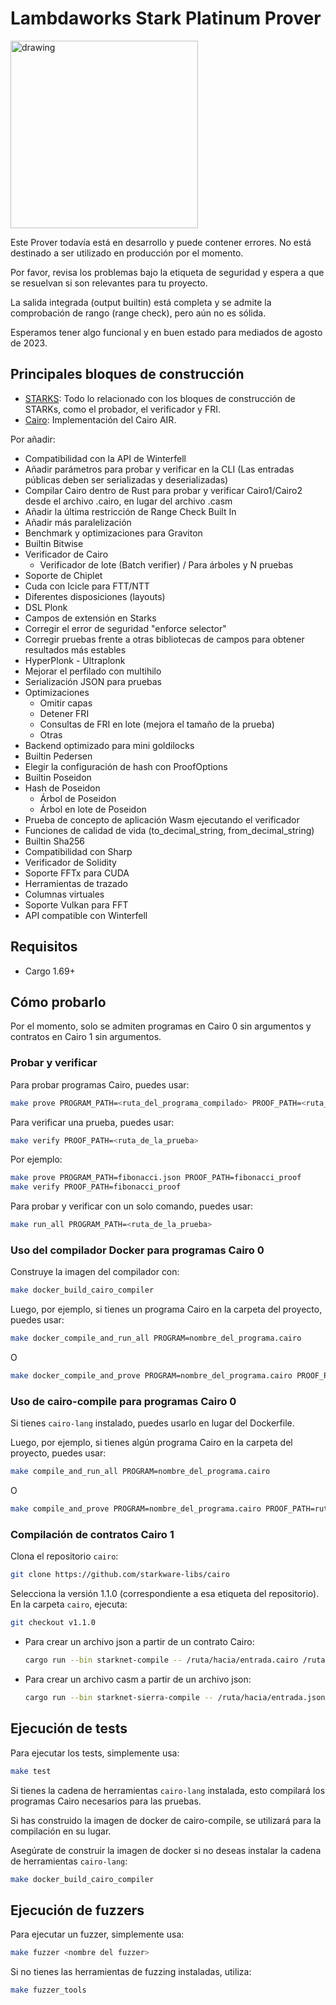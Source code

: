 # Lambdaworks Stark Platinum Prover

<img src="https://github.com/lambdaclass/lambdaworks_stark_platinum/assets/569014/ad8d7943-f011-49b5-a0c5-f07e5ef4133e" alt="drawing" width="300"/>

Este Prover todavía está en desarrollo y puede contener errores. No está destinado a ser utilizado en producción por el momento.

Por favor, revisa los problemas bajo la etiqueta de seguridad y espera a que se resuelvan si son relevantes para tu proyecto.

La salida integrada (output builtin) está completa y se admite la comprobación de rango (range check), pero aún no es sólida.

Esperamos tener algo funcional y en buen estado para mediados de agosto de 2023.

## Principales bloques de construcción

- [STARKS](https://github.com/lambdaclass/lambdaworks_cairo_prover/tree/main/src/starks): Todo lo relacionado con los bloques de construcción de STARKs, como el probador, el verificador y FRI.
- [Cairo](https://github.com/lambdaclass/lambdaworks_cairo_prover/tree/main/src/cairo): Implementación del Cairo AIR.

Por añadir:

- Compatibilidad con la API de Winterfell
- Añadir parámetros para probar y verificar en la CLI (Las entradas públicas deben ser serializadas y deserializadas)
- Compilar Cairo dentro de Rust para probar y verificar Cairo1/Cairo2 desde el archivo .cairo, en lugar del archivo .casm
- Añadir la última restricción de Range Check Built In
- Añadir más paralelización
- Benchmark y optimizaciones para Graviton
- Builtin Bitwise
- Verificador de Cairo
   - Verificador de lote (Batch verifier) / Para árboles y N pruebas
- Soporte de Chiplet
- Cuda con Icicle para FTT/NTT
- Diferentes disposiciones (layouts)
- DSL Plonk
- Campos de extensión en Starks
- Corregir el error de seguridad "enforce selector"
- Corregir pruebas frente a otras bibliotecas de campos para obtener resultados más estables
- HyperPlonk - Ultraplonk
- Mejorar el perfilado con multihilo
- Serialización JSON para pruebas
- Optimizaciones
   - Omitir capas
   - Detener FRI
   - Consultas de FRI en lote (mejora el tamaño de la prueba)
   - Otras
- Backend optimizado para mini goldilocks
- Builtin Pedersen
- Elegir la configuración de hash con ProofOptions
- Builtin Poseidon
- Hash de Poseidon
   - Árbol de Poseidon
   - Árbol en lote de Poseidon
- Prueba de concepto de aplicación Wasm ejecutando el verificador
- Funciones de calidad de vida (to_decimal_string, from_decimal_string)
- Builtin Sha256
- Compatibilidad con Sharp
- Verificador de Solidity
- Soporte FFTx para CUDA
- Herramientas de trazado
- Columnas virtuales
- Soporte Vulkan para FFT
- API compatible con Winterfell

## Requisitos

- Cargo 1.69+

## Cómo probarlo

Por el momento, solo se admiten programas en Cairo 0 sin argumentos y contratos en Cairo 1 sin argumentos.

### Probar y verificar

Para probar programas Cairo, puedes usar:

```bash
make prove PROGRAM_PATH=<ruta_del_programa_compilado> PROOF_PATH=<ruta_de_salida_de_la_prueba>
```

Para verificar una prueba, puedes usar:

```bash
make verify PROOF_PATH=<ruta_de_la_prueba>
```

Por ejemplo:

```bash
make prove PROGRAM_PATH=fibonacci.json PROOF_PATH=fibonacci_proof
make verify PROOF_PATH=fibonacci_proof
```

Para probar y verificar con un solo comando, puedes usar:

```bash
make run_all PROGRAM_PATH=<ruta_de_la_prueba>
```

### Uso del compilador Docker para programas Cairo 0

Construye la imagen del compilador con:

```bash
make docker_build_cairo_compiler
```

Luego, por ejemplo, si tienes un programa Cairo en la carpeta del proyecto, puedes usar:

```bash
make docker_compile_and_run_all PROGRAM=nombre_del_programa.cairo
```

O

```bash
make docker_compile_and_prove PROGRAM=nombre_del_programa.cairo PROOF_PATH=ruta_de_la_prueba
```

### Uso de cairo-compile para programas Cairo 0

Si tienes `cairo-lang` instalado, puedes usarlo en lugar del Dockerfile.

Luego, por ejemplo, si tienes algún programa Cairo en la carpeta del proyecto, puedes usar:

```bash
make compile_and_run_all PROGRAM=nombre_del_programa.cairo
```

O

```bash
make compile_and_prove PROGRAM=nombre_del_programa.cairo PROOF_PATH=ruta_de_la_prueba
```

### Compilación de contratos Cairo 1

Clona el repositorio `cairo`:

``` bash
git clone https://github.com/starkware-libs/cairo
```

Selecciona la versión 1.1.0 (correspondiente a esa etiqueta del repositorio). En la carpeta `cairo`, ejecuta:

``` bash
git checkout v1.1.0
```

- Para crear un archivo json a partir de un contrato Cairo:

  ``` bash
  cargo run --bin starknet-compile -- /ruta/hacia/entrada.cairo /ruta/hacia/salida.json
  ```

- Para crear un archivo casm a partir de un archivo json:

  ``` bash
  cargo run --bin starknet-sierra-compile -- /ruta/hacia/entrada.json /ruta/hacia/salida.casm
  ```

## Ejecución de tests

Para ejecutar los tests, simplemente usa:

```bash
make test
```

Si tienes la cadena de herramientas `cairo-lang` instalada, esto compilará los programas Cairo necesarios para las pruebas.

Si has construido la imagen de docker de cairo-compile, se utilizará para la compilación en su lugar.

Asegúrate de construir la imagen de docker si no deseas instalar la cadena de herramientas `cairo-lang`:

```bash
make docker_build_cairo_compiler
```

## Ejecución de fuzzers

Para ejecutar un fuzzer, simplemente usa:

```bash
make fuzzer <nombre del fuzzer>
```

Si no tienes las herramientas de fuzzing instaladas, utiliza:

```bash
make fuzzer_tools
```